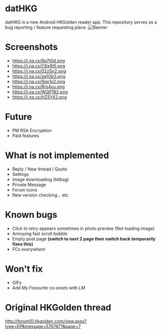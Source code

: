 # datHKG #
datHKG is a new Android HKGolden reader app. This repository serves as a bug reporting / feature requesting place.
![Banner](https://i.na.cx/4vFO00.png)

# Screenshots ##
- https://i.na.cx/8q7t0d.png
- https://i.na.cx/C6x9t5.png 
- https://i.na.cx/02zSo2.png 
- https://i.na.cx/ze1Ob3.png 
- https://i.na.cx/9gx1o2.png 
- https://i.na.cx/Rrs4xu.png 
- https://i.na.cx/WQP182.png 
- https://i.na.cx/HZ5Y42.png

# Future ##
- PM RSA Encryption
- Paid features

# What is not implemented ##
- Reply / New thread / Quote
- Settings
- Image downloading (hitbag)
- Private Message
- Forum icons
- New version checking... etc 

# Known bugs ##
- *Click to retry* appears sometimes in photo preview (Not loading image)
- Annoying fast scroll bubble
- Empty post page **(switch to next 2 page then switch back temporarily fixes this)**
- FCs *everywhere*

# Won't fix ##
- GIFs
- Add *My Favourite* co-exists with *LM*

# Original HKGolden thread ##
http://forum10.hkgolden.com/view.aspx?type=EP&message=5767871&page=7
